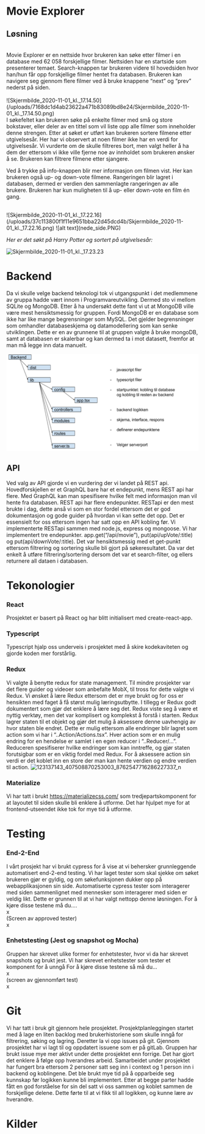 # Movie Explorer 


## Løsning 
<br/>
Movie Explorer er en nettside hvor brukeren kan søke etter 
filmer i en database med 62 058 forskjellige filmer. 
Nettsiden har en startside som presenterer temaet. 
Search-knappen tar brukeren videre til hovedsiden hvor 
han/hun får opp forskjellige filmer hentet fra databasen. 
Brukeren kan navigere seg gjennom flere filmer ved å bruke knappene “next” og 
“prev” nederst på siden. 

<br />


<br/>
![Skjermbilde_2020-11-01_kl._17.14.50](/uploads/7168dc1d4ab23622a471b83089bd8e24/Skjermbilde_2020-11-01_kl._17.14.50.png)
</br>
I søkefeltet kan brukeren søke på enkelte filmer med små og store bokstaver, 
eller deler av en tittel som vil liste opp alle filmer som inneholder denne 
strengen. Etter at søket er utført kan brukeren sortere filmene etter utgivelsesår. 
Her har vi observert at noen filmer ikke har en verdi for utgivelsesår. 
Vi vurderte om de skulle filtreres bort, men valgt heller å ha dem der 
ettersom vi ikke ville fjerne noe av innholdet som brukeren ønsker å se. 
Brukeren kan filtrere filmene etter sjangere.

<lu />

 Ved å trykke på info-knappen blir mer informasjon om filmen vist.
 Her kan brukeren også up- og down-vote filmene. Rangeringen 
 blir lagret i databasen, dermed er verdien den sammenlagte 
 rangeringen av alle brukere. Brukeren har kun muligheten til å up- 
 eller down-vote en film én gang.

</br>
![Skjermbilde_2020-11-01_kl._17.22.16](/uploads/37c113800f1f11e9651bba22d45dcd4b/Skjermbilde_2020-11-01_kl._17.22.16.png)
![alt text](nede_side.PNG)

*Her er det søkt på Harry Potter og sortert på utgivelsesår:*

![Skjermbilde_2020-11-01_kl._17.23.23](/uploads/2e6230fa27d77bbe3bd04760f12d1d35/Skjermbilde_2020-11-01_kl._17.23.23.png)



# Backend
Da vi skulle velge backend teknologi tok vi utgangspunkt i det medlemmene av gruppa hadde vært innom i Programvareutvikling. Dermed sto vi mellom SQLite og MongoDB. 
Etter å ha undersøkt dette fant vi ut at MongoDB ville være mest hensiktsmessig for gruppen. Fordi  MongoDB er en database som ikke har like mange begrensninger som MySQL. Det gjelder begrensninger som omhandler databaseskjema og datamodellering som kan senke utviklingen. Dette er en av grunnene til at gruppen valgte å bruke mongoDB, samt at databasen er skalerbar og kan dermed ta i mot datasett, fremfor at man må legge inn data manuelt.<br/>

![alt text](backend.PNG)

## API<br/>
Ved valg av API gjorde vi en vurdering der vi landet på REST api. Hovedforskjellen er et GraphQL bare har et endepunkt, mens REST api har flere. Med GraphQL kan man spesifisere hvilke felt med informasjon man vil hente fra databasen. REST api har flere endepunkter. RESTapi er den mest brukte i dag, dette anså vi som en stor fordel ettersom det er god dokumentasjon og gode guider på hvordan vi kan sette det opp. Det er essensielt for oss ettersom ingen har satt opp en API kobling før. Vi implementerte RESTapi sammen med node.js, express og mongoose. 
Vi har implementert tre endepunkter. app.get(“/api/movie”), put(api/upVote/:title) og put(api/downVote/:title). Det var hensiktsmessig med et get-punkt ettersom filtrering og sortering skulle bli gjort på søkeresultatet. Da var det enkelt å utføre filtrering/sortering dersom det var et search-filter, og ellers returnere all dataen i databasen.<br/>

# Tekonologier <br/>

### React
Prosjektet er basert på React og har blitt initialisert med create-react-app.

### Typescript 
 Typescript hjalp oss underveis i prosjektet med å skire kodekaviteten og gjorde koden mer forstårlig. 


### Redux <br/>
Vi valgte å benytte redux for state management. Til mindre prosjekter var det flere guider og videoer som anbefalte MobX, til tross for dette valgte vi Redux. Vi ønsket å lære Redux ettersom det er mye brukt og for oss er hensikten med faget å få størst mulig læringsutbytte. I tillegg er Redux godt dokumentert som gjør det enklere å lære seg det. Redux viste seg å være et nyttig verktøy, men det var komplisert og komplekst å forstå i starten.
Redux lagrer staten til et objekt og gjør det mulig å aksessere denne uavhengig av hvor staten ble endret. Dette er mulig ettersom alle endringer blir lagret som action som vi har i “..Action/Actions.tsx”. Hver action som er en mulig endring for en hendelse er samlet i en egen reducer i “..Reducer/…”. Reduceren spesifiserer hvilke endringer som kan inntreffe, og gjør staten forutsigbar som er en viktig fordel med Redux. For å aksessere action sin verdi er det koblet inn en store der man kan hente verdien og endre verdien til action.
![123137143_407508870253003_8762547716286227337_n](/uploads/e93e97a2ece7c4ce0db47e5bc49394b0/123137143_407508870253003_8762547716286227337_n.jpg)
### Materialize <br/>
Vi har tatt i brukt https://materializecss.com/ som tredjepartskomponent for at layoutet til siden skulle bli enklere å utforme. Det har hjulpet mye for at frontend-utseendet ikke tok for mye tid å utforme.



# Testing <br/>
### End-2-End
I vårt prosjekt har vi brukt cypress for å vise at vi behersker grunnleggende automatisert end-2-end testing. Vi har laget tester som skal sjekke om søket brukeren gjør er gyldig, og om søkefunksjonen dukker opp på webapplikasjonen sin side. Automatiserte cypress tester som interagerer med siden sammenlignet med mennesker som interagerer med siden er veldig likt. Dette er grunnen til at vi har valgt nettopp denne løsningen. 
For å kjøre disse testene må du….<br/>
x<br/>
(Screen av approved tester)<br/>
x<br/>

### Enhetstesting (Jest og snapshot og Mocha)<br/>
Gruppen har skrevet ulike former for enhetstester, hvor vi da har skrevet snapshots og brukt jest. Vi har skrevet enhetstester som tester et komponent for å unngå 
For å kjøre disse testene så må du...<br/>
x<br/>
(screen av gjennomført test)<br/>
x<br/>


# Git<br/>
Vi har tatt i bruk git gjennom hele prosjektet. Prosjektplanleggingen startet med å lage en liten backlog med brukerhistoriene som skulle inngå for filtrering, søking og lagring. Deretter la vi opp issues på git. Gjennom prosjektet har vi lagt til og oppdatert issuene som er på gitLab. Gruppen har brukt issue mye mer aktivt under dette prosjektet enn forrige. Det har gjort det enklere å følge opp hverandres arbeid.
Samarbeidet under prosjektet har fungert bra ettersom 2 personer satt seg inn i context og 1 person inn i backend og koblingene. Det ble brukt mye tid på å opparbeide seg kunnskap før logikken kunne bli implementert. Etter at begge parter hadde fått en god forståelse for sin del satt vi oss sammen og koblet sammen de forskjellige delene. Dette førte til at vi fikk til all logikken, og kunne lære av hverandre.


# Kilder


